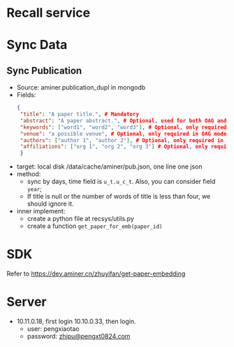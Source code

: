 # Recall service

# Sync Data

## Sync Publication

- Source: aminer.publication_dupl in mongodb
- Fields:
     ```json
    {
      "title": "A paper title.", # Mandatory
      "abstract": "A paper abstract.", # Optional, used for both OAG and TF-IDF
      "keywords": ["word1", "word2", "word3"], # Optional, only required in OAG mode
      "venue": "a possible venue", # Optional, only required in OAG mode
      "authors": ["author 1", "author 2"], # Optional, only required in OAG mode
      "affiliations": ["org 1", "org 2", "org 3"] # Optional, only required in OAG mode, author's org
      }
     ```
- target: local disk /data/cache/aminer/pub.json, one line one json
- method: 
  - sync by days, time field is `u_t.u_c_t`. Also, you can consider field `year`;
  - If title is null or the number of words of title is less than four, we should ignore it.
- inner implement:
  - create a python file at recsys/utils.py
  - create a function `get_paper_for_emb(paper_id)`

# SDK

Refer to <https://dev.aminer.cn/zhuyifan/get-paper-embedding>


# Server

- 10.11.0.18, first login 10.10.0.33, then login.
  - user: pengxiaotao
  - password: zhipu@pengxt0824.com
